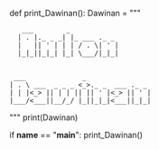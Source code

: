 def print_Dawinan():
    Dawinan = """
     
       ___        _            
      | . |._ _ _| |_ ___ ._ _ 
      |   || ' | | | / . \| ' |
      |_|_||_|_| |_| \___/|_|_|
                         

     ___              _                
    | . \ ___  _ _ _ <_>._ _  ___ ._ _ 
    | | |<_> || | | || || ' |<_> || ' |
    |___/<___||__/_/ |_||_|_|<___||_|_|
    
    
   
"""
    print(Dawinan)

if __name__ == "__main__":
    print_Dawinan()
